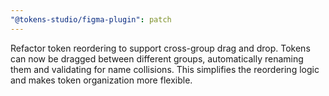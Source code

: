 ```yaml
---
"@tokens-studio/figma-plugin": patch
---
```


Refactor token reordering to support cross-group drag and drop. Tokens can now be dragged between different groups, automatically renaming them and validating for name collisions. This simplifies the reordering logic and makes token organization more flexible.
